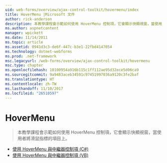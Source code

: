 ```yaml
---
uid: web-forms/overview/ajax-control-toolkit/hovermenu/index
title: HoverMenu |Microsoft 文件
author: rick-anderson
description: 本教學課程會示範如何使用 HoverMenu 控制項，它會顯示快顯視窗，當使用者將滑鼠指標的項目上。
ms.author: aspnetcontent
manager: wpickett
ms.date: 11/14/2011
ms.topic: article
ms.assetid: 0941d3c3-de6f-447c-b3e1-22fbd4147054
ms.technology: dotnet-webforms
ms.prod: .net-framework
msc.legacyurl: /web-forms/overview/ajax-control-toolkit/hovermenu
msc.type: chapter
ms.openlocfilehash: 10100954a916b115c1ff112ae95d32ece5d06ca9
ms.sourcegitcommit: 9a9483aceb34591c97451997036a9120c3fe2baf
ms.translationtype: HT
ms.contentlocale: zh-TW
ms.lasthandoff: 11/10/2017
ms.locfileid: "26510597"
---
```

<a name="hovermenu"></a>HoverMenu
====================
> 本教學課程會示範如何使用 HoverMenu 控制項，它會顯示快顯視窗，當使用者將滑鼠指標的項目上。


- [使用 HoverMenu 與中繼器控制項 (C#)](using-hovermenu-with-a-repeater-control-cs.md)
- [使用 HoverMenu 與中繼器控制項 (VB)](using-hovermenu-with-a-repeater-control-vb.md)
